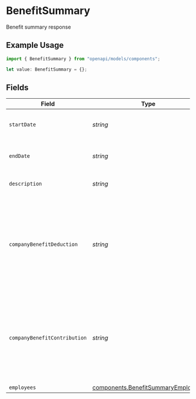# BenefitSummary

Benefit summary response

## Example Usage

```typescript
import { BenefitSummary } from "openapi/models/components";

let value: BenefitSummary = {};
```

## Fields

| Field                                                                                                              | Type                                                                                                               | Required                                                                                                           | Description                                                                                                        |
| ------------------------------------------------------------------------------------------------------------------ | ------------------------------------------------------------------------------------------------------------------ | ------------------------------------------------------------------------------------------------------------------ | ------------------------------------------------------------------------------------------------------------------ |
| `startDate`                                                                                                        | *string*                                                                                                           | :heavy_minus_sign:                                                                                                 | The start date of benefit summary.                                                                                 |
| `endDate`                                                                                                          | *string*                                                                                                           | :heavy_minus_sign:                                                                                                 | The end date of benefit summary.                                                                                   |
| `description`                                                                                                      | *string*                                                                                                           | :heavy_minus_sign:                                                                                                 | Description of the benefit.                                                                                        |
| `companyBenefitDeduction`                                                                                          | *string*                                                                                                           | :heavy_minus_sign:                                                                                                 | The aggregate of employee deduction for all employees given the period of time and the specific company benefit.   |
| `companyBenefitContribution`                                                                                       | *string*                                                                                                           | :heavy_minus_sign:                                                                                                 | The aggregate of company contribution for all employees given the period of time and the specific company benefit. |
| `employees`                                                                                                        | [components.BenefitSummaryEmployees](../../models/components/benefitsummaryemployees.md)                           | :heavy_minus_sign:                                                                                                 | N/A                                                                                                                |